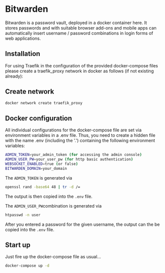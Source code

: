 # Bitwarden

Bitwarden is a password vault, deployed in a docker container here. 
It stores passwords and with suitable browser add-ons and mobile apps
can automatically insert username / password combinations in login
forms of web applications.

## Installation

For using Traefik in the configuration of the provided docker-compose files
please create a traefik_proxy network in docker as follows (if not
existing already):

## Create network

```bash
docker network create traefik_proxy
```

## Docker configuration

All individual configurations for the docker-compose file are set via
environment variables in a .env file. Thus, you need to create a hidden
file with the name .env (including the '.') containing the following
environment variables:

```bash
ADMIN_TOKEN=your_admin_token (for accessing the admin console)
ADMIN_USER_PW=your_user_pw (for http basic authentication)
WEBSOCKET_ENABLED=true (or false)
BITWARDEN_DOMAIN=your_domain
```

The ```ADMIN_TOKEN``` is generated via

```bash
openssl rand -base64 48 | tr -d /=
```

The output is then copied into the ```.env``` file.

The ```ADMIN_USER_PW```combination is generated via

```bash
htpasswd -n user
```

After you entered a password for the given username, the output
can the be copied into the ```.env``` file.

## Start up

Just fire up the docker-compose file as usual...

````bash
docker-compose up -d
````

